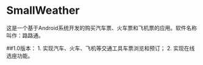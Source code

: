 # SmallWeather
这是一个基于Android系统开发的购买汽车票、火车票和飞机票的应用。软件名称叫作：路路通。

##1.0版本：
    1. 实现汽车、火车、飞机等交通工具车票浏览和预订；
    2. 实现在线选座功能。
